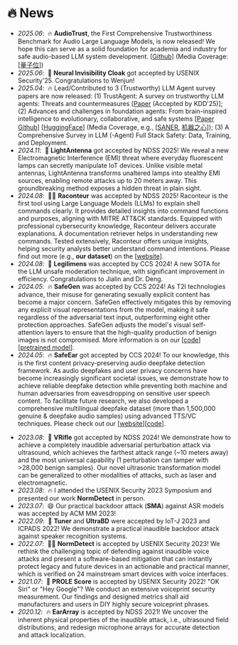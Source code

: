 
# 🔥 News
<style>
  .scrollable {
    max-height: 260px; /* 设置最大高度 */
    overflow-y: scroll; /* 设置垂直滚动条 */
  }
</style>
- *2025.06*: &nbsp;🔥 **AudioTrust**, the First Comprehensive Trustworthiness Benchmark for Audio Large Language Models, is now released! We hope this can serve as a solid foundation for academia and industry for safe audio-based LLM system development. [[Github](https://github.com/JusperLee/AudioTrust)] (Media Coverage: [[量子位](https://mp.weixin.qq.com/s/gKifSw2iQs7VHLtjhGk-Tg)])
- *2025.06*: &nbsp;🎉 **Neural Invisibility Cloak** got accepted by USENIX Security'25. Congratulations to Wenjun!
- *2025.04*: &nbsp;🔥 Lead/Contributed to 3 (Trustworthy) LLM Agent survey papers are now released: (1) TrustAgent: A survey on trustworthy LLM agents: Threats and countermeasures [[Paper](https://arxiv.org/abs/2503.09648) (Accepted by KDD'25)]; (2) Advances and challenges in foundation agents: From brain-inspired intelligence to evolutionary, collaborative, and safe systems [[Paper](https://arxiv.org/abs/2504.01990) [Github](https://github.com/FoundationAgents/awesome-foundation-agents)] [[HuggingFace](https://huggingface.co/papers/2504.01990)] (Media Coverage, e.g., [[SANER](https://conf.researchr.org/details/saner-2025/saner-2025-papers/58/Keynote-3-Advances-and-Challenges-in-Foundation-Agents-From-Brain-Inspired-Intellig), [机器之心](https://mp.weixin.qq.com/s/KLbiikJaYqhp9K1-D_pq2A)]); (3) A Comprehensive Survey in LLM (-Agent) Full Stack Safety: Data, Training, and Deployment.
- *2024.11*: &nbsp;🎉 **LightAntenna** got accepted by NDSS 2025! We reveal a new Electromagnetic Interference (EMI) threat where everyday fluorescent lamps can secretly manipulate IoT devices. Unlike visible metal antennas, LightAntenna transforms unaltered lamps into stealthy EMI sources, enabling remote attacks up to 20 meters away. This groundbreaking method exposes a hidden threat in plain sight.
- *2024.08*: &nbsp;💪🏻 **Raconteur** was accepted by NDSS 2025! Raconteur is the first tool using Large Language Models (LLMs) to explain shell commands clearly. It provides detailed insights into command functions and purposes, aligning with MITRE ATT&CK standards. Equipped with professional cybersecurity knowledge, Raconteur delivers accurate explanations. A documentation retriever helps in understanding new commands. Tested extensively, Raconteur offers unique insights, helping security analysts better understand command intentions. Please find out more (e.g., **our dataset**) on the [[website](https://raconteur-ndss.github.io/)].
- *2024.08*: &nbsp;📝 **Legilimens** was accepted by CCS 2024! A new SOTA for the LLM unsafe moderation technique, with significant improvement in efficiency. Congratulations to Jialin and Dr. Deng.
- *2024.05*: &nbsp;🔥 **SafeGen** was accepted by CCS 2024! As T2I technologies advance, their misuse for generating sexually explicit content has become a major concern. SafeGen effectively mitigates this by removing any explicit visual representations from the model, making it safe regardless of the adversarial text input, outperforming eight other protection approaches. SafeGen adjusts the model's visual self-attention layers to ensure that the high-quality production of benign images is not compromised. More information is on our [[code](https://github.com/LetterLiGo/SafeGen_CCS2024)][[pretrained model](https://huggingface.co/LetterJohn/SafeGen-Pretrained-Weights)].
- *2024.05*: &nbsp;🔥 **SafeEar** got accepted by CCS 2024! To our knowledge, this is the first content privacy-preserving audio deepfake detection framework. As audio deepfakes and user privacy concerns have become increasingly significant societal issues, we demonstrate how to achieve reliable deepfake detection while preventing both machine and human adversaries from eavesdropping on sensitive user speech content. To facilitate future research, we also developed a comprehensive multilingual deepfake dataset (more than 1,500,000 genuine & deepfake audio samples) using advanced TTS/VC techniques. Please check out our [[website](https://letterligo.github.io/SafeEar/)][[code](https://github.com/LetterLiGo/SafeEar)].
<!-- - *2024.02*: &nbsp;🎉 I am so excited to be awarded the NDSS 2024 Student Grant. -->
<!-- - *2023.12*: &nbsp;🔥 One Vision-Language Model Security paper submitted to S&P (Oakland) 2024 (Core A*, Big4, CCF-A). -->
<!-- - *2023.09*: &nbsp;🍀 One LLM-oriented paper submitted to NSDI 2024 (CCF-A, one of the best conferences on network and system related topics). -->
- *2023.08*: &nbsp;🎉 **VRifle** got accepted by NDSS 2024! We demonstrate how to achieve a completely inaudible adversarial perturbation attack via ultrasound, which achieves the farthest attack range (~10 meters away) and the most universal capability (1 perturbation can tamper with >28,000 benign samples). Our novel ultrasonic transformation model can be generalized to other modalities of attacks, such as laser and electromagnetic.
- *2023.08*: &nbsp;🔥 I attended the USENIX Security 2023 Symposium and presented our work **NormDetect** in person.
- *2023.07*: &nbsp;😄 Our practical backdoor attack (**SMA**) against ASR models was accepted by ACM MM 2023!
- *2022.09*: &nbsp;🎉 **Tuner** and **UltraBD** were accepted by IoT-J 2023 and ICPADS 2022! We demonstrate a practical inaudible backdoor attack against speaker recognition systems.
- *2022.07*: &nbsp;💪🏻 **NormDetect** is accepted by USENIX Security 2023! We rethink the challenging topic of defending against inaudible voice attacks and present a software-based mitigation that can instantly protect legacy and future devices in an actionable and practical manner, which is verified on 24 mainstream smart devices with voice interfaces.
- *2021.07*: &nbsp;🎉 **PROLE Score** is accepted by USENIX Security 2022! "OK Siri" or "Hey Google"? We conduct an extensive voiceprint security measurement. Our findings and designed metrics shall aid manufacturers and users in DIY highly secure voiceprint phrases.
- *2020.12*: &nbsp;🔥 **EarArray** is accepted by NDSS 2021! We uncover the inherent physical properties of the inaudible attack, i.e., ultrasound field distributions, and redesign microphone arrays for accurate detection and attack localization.
